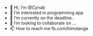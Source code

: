 - 👋 Hi, I’m @Cynab
- 👀 I’m interested in programming app
- 🌱 I’m currently on the deadline..
- 💞️ I’m looking to collaborate on ...
- 📫 How to reach me fb.com/hiimdange

<!---
Cynab/Cynab is a ✨ special ✨ repository because its `README.md` (this file) appears on your GitHub profile.
You can click the Preview link to take a look at your changes.
--->
